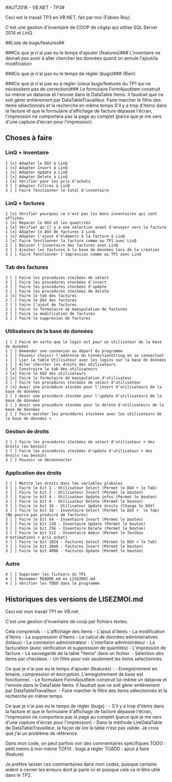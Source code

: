 ﻿#AUT2016 - VB.NET - TP3#

Ceci est le travail TP3 en VB.NET, fait par moi (Fabien Roy).

C'est une gestion d'inventaire de COOP de cégep qui utilise SQL Server 2014 et LinQ.

##Liste de bugs/features##

###Ce que je n'ai pas eu le temps d'ajouter (features)###
	L'inventaire ne devrait pas avoir à aller chercher les données quand on annule l'ajout/la modification

###Ce que je n'ai pas eu le temps de règler (bugs)###
	(Rien)

###Ce que je n'ai pas eu à regler (vieux bugs/features du TP1 qui ne nécéssitent pas de correction)###
	Le formulaire FormAjoutItem construit lui-même un datarow et l'envoie dans le DataTable Items. Il faudrait que ce soit gèrer entièrement par DataTableTravailleur.
	Faire marcher le filtre des items sélectionnés et la recherche en même temps
	S'il y a trop d'items dans la facture et que le formulaire d'affichage de facture dépasse l'écran, l'impression ne comportera pas la page au complet (parce que je me sers d'une capture d'écran pour l'impression)

## Choses à faire ##

### LinQ + inventaire ###

	1 [x] Adapter le DGV à LinQ
	1 [x] Adapter Insert à LinQ
	1 [x] Adapter Update à LinQ
	1 [x] Adapter Delete à LinQ
	1 [x] Vérifier pour les prix d'achats
	3 [ ] Adapter filtres à LinQ
	3 [ ] Faire fonctionner le total d'inventaire

### LinQ + factures ###

	1 [x] Vérifier pourquoi ce n'est pas les bons inventaires qui sont affichés
	1 [x] Réparer le DGV et les quantités
	1 [x] Vérifier qu'il y a une sélection avant d'envoyer vers la facture
	1 [x] Adapter le DGV de factures à LinQ
	1 [x] Adapter l'ajout d'éléments à la facture à LinQ
	1 [x] Faire fonctionner la facture comme au TP1 avec LinQ
	2 [ ] Baisser l'inventaire des factures avec LinQ
	2 [ ] Ajouter les factures à la base de données lors de la création
	3 [ ] Faire fonctionner l'impression comme au TP1 avec LinQ

### Tab des factures ###
	
	2 [ ] Faire les procedures stockées de select
	2 [ ] Faire les procedures stockées d'insert
	2 [ ] Faire les procedures stockées d'update
	2 [ ] Faire les procedures stockées de delete
	2 [x] Faire le tab des factures
	2 [ ] Faire le DGV des factures
	2 [ ] Faire l'ajout de factures
	2 [ ] Faire le formulaire de manipulation de factures
	2 [ ] Faire la modification de factures
	2 [ ] Faire la suppresion de factures

### Utilisateurs de la base de données ###

	1 [ ] Faire en sorte que le login est pour un utilisateur de la base de données
	1 [ ] Demander une connexion au départ du programme
	1 [ ] Pouvoir choisir l'addresse du ConnectionString en se connectant
	1 [ ] Lier la table Utilisateur avec les logins sur la base de données
	1 [ ] Aller chercher les droits des utilisateurs
	2 [x] Construire le tab des utilisateurs
	2 [x] Faire le DGV des utilisateurs
	2 [x] Faire le formulaire de manipulation d'utilisateur
	2 [ ] Faire les procedures stockées de select d'utilisateur
	2 [x] Avoir une procédure stockée pour l'insert d'utilisateurs de la base de données
	2 [ ] Avoir une procédure stockée pour l'update d'utilisateurs de la base de données
	2 [ ] Avoir une procédure stockée pour le delete d'utilisateurs de la base de données
	2 [ ] Faire marcher les procédures stockées avec les utilisateurs de la base de données + 

### Gestion de droits ###

	2 [ ] Faire les procedures stockées de select d'utilisateur + des droits (au besoin)
	2 [ ] Faire les procedures stockées d'update d'utilisateur + des droits (au besoin)
	3 [ ] Pouvoir se déconnnecter

### Application des droits ###

	2 [ ] Mettre les droits dans les variables globales
	3 [ ] Faire le bit 1 - Utilisateur Select (Permet le DGV + le Tab)
	3 [ ] Faire le bit 2 - Utilisateur Insert (Permet le bouton)
	3 [ ] Faire le bit 4 - Utilisateur Update infos (Permet le bouton)
	3 [ ] Faire le bit 8 - Utilisateur Delete (Permet le bouton)
	3 [ ] Faire le bit 16 - Utilisateur Update droits (Change le DGV)
	3 [ ] Faire le bit 32 - Inventaire Select (Permet le DGV +  le Tab) (Ne pourra pas produire de factures)
	3 [ ] Faire le bit 64 - Inventaire Insert (Permet le bouton)
	3 [ ] Faire le bit 128 - Inventaire Update (Permet le bouton)
	3 [ ] Faire le bit 256 - Inventaire Delete (Permet le bouton)
	3 [ ] Faire le bit 512 - Inventaire Admin (Permet le Textbox d'estimations + prix achat)
	3 [ ] Faire le bit 1024 - Factures Select (Permet le DGV + le Tab)
	3 [ ] Faire le bit 2048 - Factures Insert (Permet le bouton)
	3 [ ] Faire le bit 4096 - Factures Update (Permet le bouton)

### Autre ###
	
	4 [ ] Supprimer les fichiers du TP1
	4 [ ] Renommer README.md en LISEZMOI.md
	4 [ ] Vérifier les TODO dans le programme

## Historiques des versions de LISEZMOI.md ##

Ceci est mon travail TP1 en VB.net.

C'est une gestion d'inventaire de coop par fichiers textes.

Cela comprends :
	- L'affichage des items
	- L'ajout d'items
	- La modification d'items
	- La suppression d'items
	- Le calcul de données administratives (totaux)
	- La connexion administrateur
	- L'interface administrateur
	- La facturation (avec vérification et suppression de quantités)
	- L'impression de facture
	- La sauvegarde de la table "Items" dans un fichier.
	- Sélection des items par checkbox.
	- Un filtre pour voir seulement les items sélectionnés.

Ce que je n'ai pas eu le temps d'ajouter (features) : 
	- Enregistrement en binaire, compression et encryption. L'enregistrement de base est fonctionnel.
	- Le formulaire FormAjoutItem construit lui-même un datarow et l'envoie dans le DataTable Items. Il faudrait que ce soit gèrer entièrement par DataTableTravailleur.
	- Faire marcher le filtre des items sélectionnés et la recherche en même temps

Ce que je n'ai pas eu le temps de règler (bugs) : 
	- S'il y a trop d'items dans la facture et que le formulaire d'affichage de facture dépasse l'écran, l'impression ne comportera pas la page au complet (parce que je me sers d'une capture d'écran pour l'impression)
	- Dans la méthode LireDataTable de DataTableTravailleur, la façon de lire la table n'est pas valide. Je crois que j'ai un problème de référence.

Dans mon code, on peut parfois voir des commentaires spécifiques
	TODO : petit mémo à moi-même
	TOFIX : bugs à règler
	TOADD : ajout à faire (feature)

Je préfère laisser ces commentaires dans mon codes, puisque certains aident à cerner les erreurs dont je parle ici et puisque cela va m'être utile dans le TP2.